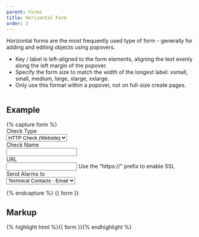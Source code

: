 ```yaml
---
parent: Forms
title: Horizontal Form
order: 2
---
```

<p>Horizontal forms are the most frequently used type of form - generally for adding and editing objects using popovers.</p>
<ul>
  <li>Key / label is left-aligned to the form elements, aligning the text evenly along the left margin of the popover.</li>
  <li>Specify the form size to match the width of the longest label: xsmall, small, medium, large, xlarge, xxlarge.</li>
  <li>Only use this format within a popover, not on full-size create pages.</li>
</ul>
<div style="overflow: hidden;">
  <div class="rs-pull-left" style="width: 550px; margin-right: 2em;">
    <h2>Example</h2>
    {% capture form %}<form class="rs-form-horizontal rs-form-medium">
  <div class="rs-control-group">
    <label class="rs-control-label">Check Type</label>
    <div class="rs-controls">
      <select>
        <option>HTTP Check (Website)</option>
        <option>TCP Check (Port)</option>
        <option>Ping Check (Server)</option>
      </select>
    </div>
  </div>
  <div class="rs-control-group">
    <label class="rs-control-label">Check Name</label>
    <div class="rs-controls">
      <input type="text" class="rs-input-medium">
    </div>
  </div>
  <div class="rs-control-group success">
    <label class="rs-control-label">URL</label>
    <div class="rs-controls">
      <input type="text" class="rs-input-xlarge">
      <span class="rs-help-block">Use the "https://" prefix to enable SSL</span>
    </div>
  </div>
  <div class="rs-control-group">
    <label class="rs-control-label">Send Alarms to</label>
    <div class="rs-controls">
      <select>
        <option>Technical Contacts - Email</option>
      </select>
    </div>
  </div>
</form>
{% endcapture %}
  {{ form }}
</div>
<div class="rs-pull-left">
  <h2>Markup</h2>
  {% highlight html %}{{ form }}{% endhighlight %}
</div>
</div>